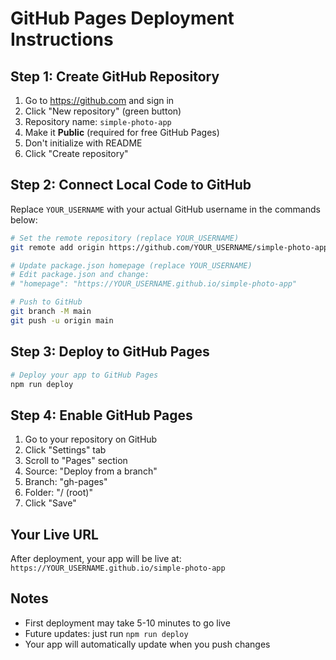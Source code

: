 # GitHub Pages Deployment Instructions

## Step 1: Create GitHub Repository
1. Go to https://github.com and sign in
2. Click "New repository" (green button)
3. Repository name: `simple-photo-app`
4. Make it **Public** (required for free GitHub Pages)
5. Don't initialize with README
6. Click "Create repository"

## Step 2: Connect Local Code to GitHub
Replace `YOUR_USERNAME` with your actual GitHub username in the commands below:

```bash
# Set the remote repository (replace YOUR_USERNAME)
git remote add origin https://github.com/YOUR_USERNAME/simple-photo-app.git

# Update package.json homepage (replace YOUR_USERNAME)
# Edit package.json and change:
# "homepage": "https://YOUR_USERNAME.github.io/simple-photo-app"

# Push to GitHub
git branch -M main
git push -u origin main
```

## Step 3: Deploy to GitHub Pages
```bash
# Deploy your app to GitHub Pages
npm run deploy
```

## Step 4: Enable GitHub Pages
1. Go to your repository on GitHub
2. Click "Settings" tab
3. Scroll to "Pages" section
4. Source: "Deploy from a branch"
5. Branch: "gh-pages"
6. Folder: "/ (root)"
7. Click "Save"

## Your Live URL
After deployment, your app will be live at:
`https://YOUR_USERNAME.github.io/simple-photo-app`

## Notes
- First deployment may take 5-10 minutes to go live
- Future updates: just run `npm run deploy`
- Your app will automatically update when you push changes
